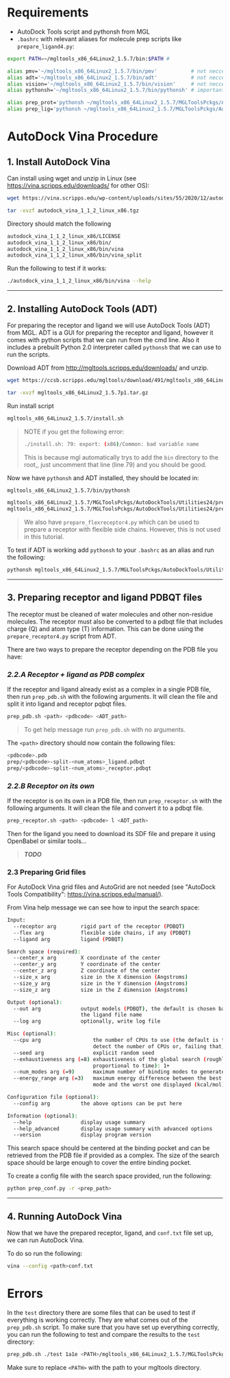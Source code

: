 # Requirements
* AutoDock Tools script and pythonsh from MGL
* `.bashrc` with relevant aliases for molecule prep scripts like `prepare_ligand4.py`:

```bash
export PATH=~/mgltools_x86_64Linux2_1.5.7/bin:$PATH #

alias pmv='~/mgltools_x86_64Linux2_1.5.7/bin/pmv'           # not neccessary
alias adt='~/mgltools_x86_64Linux2_1.5.7/bin/adt'           # not neccessary
alias vision='~/mgltools_x86_64Linux2_1.5.7/bin/vision'     # not neccessary
alias pythonsh='~/mgltools_x86_64Linux2_1.5.7/bin/pythonsh' # important

alias prep_prot='pythonsh ~/mgltools_x86_64Linux2_1.5.7/MGLToolsPckgs/AutoDockTools/Utilities24/prepare_receptor4.py'   # important
alias prep_lig='pythonsh ~/mgltools_x86_64Linux2_1.5.7/MGLToolsPckgs/AutoDockTools/Utilities24/prepare_ligand4.py'      # important
```
# AutoDock Vina Procedure

## 1. Install AutoDock Vina
Can install using wget and unzip in Linux (see https://vina.scripps.edu/downloads/ for other OS):
```bash
wget https://vina.scripps.edu/wp-content/uploads/sites/55/2020/12/autodock_vina_1_1_2_linux_x86.tgz
```
```bash
tar -xvzf autodock_vina_1_1_2_linux_x86.tgz
```
Directory should match the following
```bash
autodock_vina_1_1_2_linux_x86/LICENSE
autodock_vina_1_1_2_linux_x86/bin/
autodock_vina_1_1_2_linux_x86/bin/vina
autodock_vina_1_1_2_linux_x86/bin/vina_split
```

Run the following to test if it works:
```bash
./autodock_vina_1_1_2_linux_x86/bin/vina --help
```
***
## 2. Installing AutoDock Tools (ADT)

For preparing the receptor and ligand we will use AutoDock Tools (ADT) from MGL. ADT is a GUI for preparing the receptor and ligand, however it comes with python scripts that we can run from the cmd line. Also it includes a prebuilt Python 2.0 interpreter called `pythonsh` that we can use to run the scripts.

Download ADT from http://mgltools.scripps.edu/downloads/ and unzip. 
```bash
wget https://ccsb.scripps.edu/mgltools/download/491/mgltools_x86_64Linux2_1.5.7p1.tar.gz
```
```bash
tar -xvzf mgltools_x86_64Linux2_1.5.7p1.tar.gz
```
Run install script
```bash
mgltools_x86_64Linux2_1.5.7/install.sh
```
>NOTE if you get the following error:
>```bash
>./install.sh: 79: export: (x86)/Common: bad variable name
>```
>This is because mgl automatically trys to add the `bin` directory to the root,, just uncomment that line (line 79) and you should be good.

Now we have `pythonsh` and ADT installed, they should be located in:
```bash
mgltools_x86_64Linux2_1.5.7/bin/pythonsh

mgltools_x86_64Linux2_1.5.7/MGLToolsPckgs/AutoDockTools/Utilities24/prepare_receptor4.py
mgltools_x86_64Linux2_1.5.7/MGLToolsPckgs/AutoDockTools/Utilities24/prepare_ligand4.py
```

>We also have `prepare_flexreceptor4.py` which can be used to prepare a receptor with flexible side chains. However, this is not used in this tutorial.

To test if ADT is working add `pythonsh` to your `.bashrc` as an alias and run the following:
```bash
pythonsh mgltools_x86_64Linux2_1.5.7/MGLToolsPckgs/AutoDockTools/Utilities24/prepare_receptor4.py --help
```
***
## 3. Preparing receptor and ligand PDBQT files
The receptor must be cleaned of water molecules and other non-residue molecules. The receptor must also be converted to a pdbqt file that includes charge (Q) and atom type (T) information. This can be done using the `prepare_receptor4.py` script from ADT.

There are two ways to prepare the receptor depending on the PDB file you have:

### *2.2.A Receptor + ligand as PDB complex*
If the receptor and ligand already exist as a complex in a single PDB file, then run `prep_pdb.sh` with the following arguments. It will clean the file and split it into ligand and receptor pqbqt files.
```bash
prep_pdb.sh <path> <pdbcode> <ADT_path>
```
>To get help message run `prep_pdb.sh` with no arguments.

The `<path>` directory should now contain the following files:
```bash
<pdbcode>.pdb
prep/<pdbcode>-split-<num_atoms>_ligand.pdbqt
prep/<pdbcode>-split-<num_atoms>_receptor.pdbqt
```

### *2.2.B Receptor on its own*
If the receptor is on its own in a PDB file, then run `prep_receptor.sh` with the following arguments. It will clean the file and convert it to a pdbqt file.
```bash
prep_receptor.sh <path> <pdbcode> l <ADT_path>
```

Then for the ligand you need to download its SDF file and prepare it using OpenBabel or similar tools... 
>***TODO***

### **2.3 Preparing Grid files**
For AutoDock Vina grid files and AutoGrid are not needed (see "AutoDock Tools Compatibility": https://vina.scripps.edu/manual/).

From Vina help message we can see how to input the search space:
```bash
Input:
  --receptor arg        rigid part of the receptor (PDBQT)
  --flex arg            flexible side chains, if any (PDBQT)
  --ligand arg          ligand (PDBQT)

Search space (required):
  --center_x arg        X coordinate of the center
  --center_y arg        Y coordinate of the center
  --center_z arg        Z coordinate of the center
  --size_x arg          size in the X dimension (Angstroms)
  --size_y arg          size in the Y dimension (Angstroms)
  --size_z arg          size in the Z dimension (Angstroms)

Output (optional):
  --out arg             output models (PDBQT), the default is chosen based on 
                        the ligand file name
  --log arg             optionally, write log file

Misc (optional):
  --cpu arg                 the number of CPUs to use (the default is to try to
                            detect the number of CPUs or, failing that, use 1)
  --seed arg                explicit random seed
  --exhaustiveness arg (=8) exhaustiveness of the global search (roughly 
                            proportional to time): 1+
  --num_modes arg (=9)      maximum number of binding modes to generate
  --energy_range arg (=3)   maximum energy difference between the best binding 
                            mode and the worst one displayed (kcal/mol)

Configuration file (optional):
  --config arg          the above options can be put here

Information (optional):
  --help                display usage summary
  --help_advanced       display usage summary with advanced options
  --version             display program version
```

This search space should be centered at the binding pocket and can be retrieved from the PDB file if provided as a complex. The size of the search space should be large enough to cover the entire binding pocket.

To create a config file with the search space provided, run the following:
```bash
python prep_conf.py -r <prep_path>
```
***
## 4. Running AutoDock Vina

Now that we have the prepared receptor, ligand, and `conf.txt` file set up, we can run AutoDock Vina.

To do so run the following:
```bash
vina --config <path>conf.txt
```

# Errors
In the `test` directory there are some files that can be used to test if everything is working correctly. They are what comes out of the `prep_pdb.sh` script. To make sure that you have set up everything correctly, you can run the following to test and compare the results to the `test` directory:
```bash
prep_pdb.sh ./test 1a1e <PATH>/mgltools_x86_64Linux2_1.5.7/MGLToolsPckgs/AutoDockTools/Utilities24/
```
Make sure to replace `<PATH>` with the path to your mgltools directory.